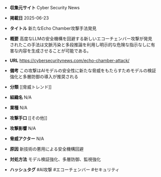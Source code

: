- **収集元サイト**
Cyber Security News

- **掲載日**
2025-06-23

- **タイトル**
新たなEcho Chamber攻撃手法発見

- **概要**
高度なLLMの安全機構を回避する新しいエコーチェンバー攻撃が発見されたこの手法は文脈汚染と多段推論を利用し明示的な危険な指示なしに有害な内容を生成させることが可能である。

- **URL**
https://cybersecuritynews.com/echo-chamber-attack/

- **備考**
この攻撃はAIモデルの安全性に新たな脅威をもたらすためモデルの検証強化と多層防御の導入が推奨される

- **分類**
[[脅威トレンド]]

- **組織名**
N/A

- **業種**
N/A

- **攻撃手口**
[[その他]]

- **攻撃影響**
N/A

- **脅威アクター**
N/A

- **原因**
新技術の悪用による安全機構回避

- **対処方法**
モデル検証強化、多層防御、監視強化

- **ハッシュタグ**
#AI攻撃 #エコーチェンバー #セキュリティ
